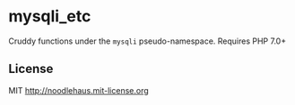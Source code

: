 # mysqli_etc

Cruddy functions under the `mysqli` pseudo-namespace. Requires PHP 7.0+

## License

MIT <http://noodlehaus.mit-license.org>
